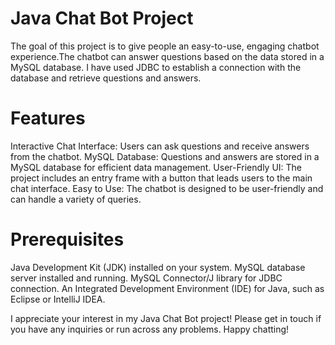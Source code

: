 # Java Chat Bot Project

The goal of this project is to give people an easy-to-use, engaging chatbot experience.The chatbot can answer questions based on the data stored in a MySQL database. I have used JDBC to establish a connection with the database and retrieve questions and answers.

# Features
Interactive Chat Interface: Users can ask questions and receive answers from the chatbot.
MySQL Database: Questions and answers are stored in a MySQL database for efficient data management.
User-Friendly UI: The project includes an entry frame with a button that leads users to the main chat interface.
Easy to Use: The chatbot is designed to be user-friendly and can handle a variety of queries.

# Prerequisites
Java Development Kit (JDK) installed on your system.
MySQL database server installed and running.
MySQL Connector/J library for JDBC connection.
An Integrated Development Environment (IDE) for Java, such as Eclipse or IntelliJ IDEA.



I appreciate your interest in my Java Chat Bot project! Please get in touch if you have any inquiries or run across any problems. Happy chatting!
